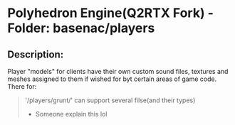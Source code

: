 # Polyhedron Engine(Q2RTX Fork) - Folder: basenac/players

## Description:
Player "models" for clients have their own custom sound files, textures and meshes assigned to them if wished for byt certain areas of game code. There for:
> '/players/grunt/' can support several filse(and their types)
>- Someone explain this lol